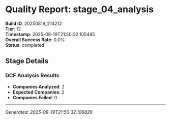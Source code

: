 # Quality Report: stage_04_analysis

**Build ID**: 20250819_214212  
**Tier**: f2  
**Timestamp**: 2025-08-19T21:50:32.105445  
**Overall Success Rate**: 0.0%  
**Status**: completed

## Stage Details

### DCF Analysis Results

- **Companies Analyzed**: 2
- **Expected Companies**: 2
- **Companies Failed**: 0

---
*Generated: 2025-08-19T21:50:32.106829*
